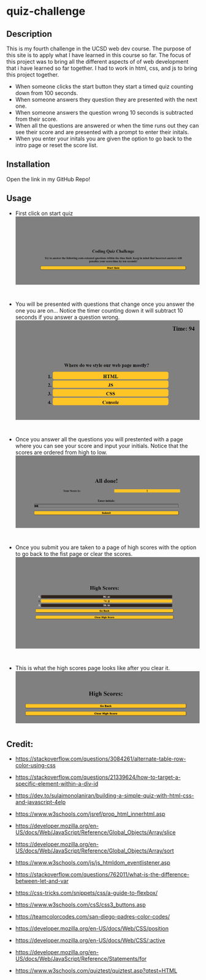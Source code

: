 # quiz-challenge

## Description

This is my fourth challenge in the UCSD web dev course. The purpose of this site is to apply what I have learned in this course so far. The focus of this project was to bring all the different aspects of of web development that i have learned so far together. I had to work in html, css, and js to bring this project together.

- When someone clicks the start button they start a timed quiz counting down from 100 seconds.
- When someone answers they question they are presented with the next one.
- When someone answers the question wrong 10 seconds is subtracted from their score.
- When all the questions are answered or when the time runs out they can see their score and are presented with a prompt to enter their initals.
- When you enter your initals you are given the option to go back to the intro page or reset the score list.
## Installation

Open the link in my GitHub Repo!

## Usage
- First click on start quiz
![start page](./assets/images/start.PNG)
#
#
#
- You will be presented with questions that change once you answer the one you are on... Notice the timer counting down it will subtract 10 seconds if you answer a question wrong.
![example question page](./assets/images/questions.PNG)
#
#
#
- Once you answer all the questions you will prestented with a page where you can see your score and input your initials. Notice that the scores are ordered from high to low.
![your score and initials](./assets/images/initals.PNG)
#
#
#
- Once you submit you are taken to a page of high scores with the option to go back to the fist page or clear the scores.
![alt text](./assets/images/scores.PNG)
#
#
#
- This is what the high scores page looks like after you clear it.
![alt text](./assets/images/score%20clear.PNG)
#
#
#

## Credit:

- https://stackoverflow.com/questions/3084261/alternate-table-row-color-using-css

- https://stackoverflow.com/questions/21339624/how-to-target-a-specific-element-within-a-div-id

- https://dev.to/sulaimonolaniran/building-a-simple-quiz-with-html-css-and-javascript-4elp

- https://www.w3schools.com/jsref/prop_html_innerhtml.asp

- https://developer.mozilla.org/en-US/docs/Web/JavaScript/Reference/Global_Objects/Array/slice

- https://developer.mozilla.org/en-US/docs/Web/JavaScript/Reference/Global_Objects/Array/sort

- https://www.w3schools.com/js/js_htmldom_eventlistener.asp

- https://stackoverflow.com/questions/762011/what-is-the-difference-between-let-and-var

- https://css-tricks.com/snippets/css/a-guide-to-flexbox/

- https://www.w3schools.com/csS/css3_buttons.asp

- https://teamcolorcodes.com/san-diego-padres-color-codes/

- https://developer.mozilla.org/en-US/docs/Web/CSS/position

- https://developer.mozilla.org/en-US/docs/Web/CSS/:active

- https://developer.mozilla.org/en-US/docs/Web/JavaScript/Reference/Statements/for

- https://www.w3schools.com/quiztest/quiztest.asp?qtest=HTML